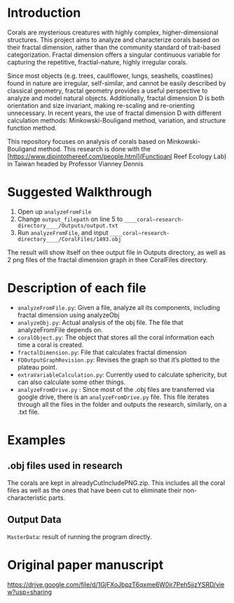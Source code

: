 # Introduction #
Corals are mysterious creatures with highly complex, higher-dimensional structures. This project aims to analyze and characterize corals based on their fractal dimension, rather than the community standard of trait-based categorization. Fractal dimension offers a singular continuous variable for capturing the repetitive, fractial-nature, highly irregular corals.

Since most objects (e.g. trees, cauliflower, lungs, seashells, coastlines) found in nature are irregular, self-similar, and cannot be easily described by classical geometry, fractal geometry provides a useful perspective to analyze and model natural objects. Additionally, fractal dimension D is both orientation and size invariant, making re-scaling and re-orienting unnecessary. In recent years, the use of fractal dimension D with different calculation methods: Minkowski-Bouligand method, variation, and structure function method. 

This repository focuses on analysis of corals based on Minkowski-Bouligand method. This research is done with the [https://www.dipintothereef.com/people.html](Functioanl Reef Ecology Lab) in Taiwan headed by Professor Vianney Dennis

# Suggested Walkthrough #
1. Open up `analyzeFromFile`
2. Change `output_filepath` on line 5 to `____coral–research-directory____/Outputs/output.txt`
3. Run `analyzeFromFile`, and input `____coral–research-directory____/CoralFiles/1493.obj`

The result will show itself on thee output file in Outputs directory, as well as 2 png files of the fractal dimension graph in thee CoralFiles directory.

# Description of each file #
* `analyzeFromFile.py`: Given a file, analyze all its components, including fractal dimension using analyzeObj
* `analyzeObj.py`: Actual analysis of the obj file. The file that analyzeFromFile depends on.
* `coralObject.py`: The object that stores all the coral information each time a coral is created. 
* `fractalDimension.py`: File that calculates fractal dimension
* `FDOutputGraphRevision.py`: Revises the graph so that it’s plotted to the plateau point.
* `extraVariableCalculation.py`: Currently used to calculate sphericity, but can also calculate some other things.
* `analyzeFromDrive.py` : Since most of the .obj files are transferred via google drive, there is an `analyzeFromDrive.py` file. This file iterates through all the files in the folder and outputs the research, similarly, on a .txt file.

# Examples #
## .obj files used in research ##
The corals are kept in alreadyCutIncludePNG.zip. This includes all the coral files as well as the ones that have been cut to eliminate their non-characteristic parts. 

## Output Data ##
`MasterData`: result of running the program directly.

# Original paper manuscript #
https://drive.google.com/file/d/1GjFXoJbpzT6qxme6W0jr7Peh5jjzYSRD/view?usp=sharing

